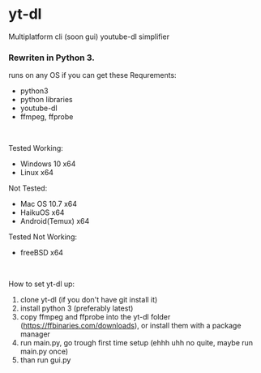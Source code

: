 # yt-dl
Multiplatform cli (soon gui) youtube-dl simplifier

### Rewriten in Python 3.

runs on any OS if you can get these
Requrements:
+ python3
+ python libraries
+ youtube-dl
+ ffmpeg, ffprobe
<br>

Tested Working:<br>
+ Windows 10 x64<br>
+ Linux x64<br>

Not Tested:<br>
+ Mac OS 10.7 x64<br>
+ HaikuOS x64<br>
+ Android(Temux) x64<br>

Tested Not Working:<br>
+ freeBSD x64<br>
<br>

How to set yt-dl up:
1. clone yt-dl (if you don't have git install it)
2. install python 3 (preferably latest)
3. copy ffmpeg and ffprobe into the yt-dl folder (https://ffbinaries.com/downloads), or install them with a package manager
4. run main.py, go trough first time setup (ehhh uhh no quite, maybe run main.py once)
5. than run gui.py

